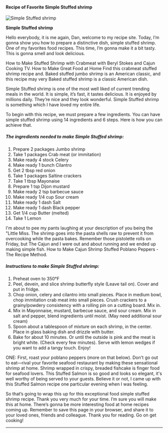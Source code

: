             

#### Recipe of Favorite Simple Stuffed shrimp

![Simple Stuffed shrimp](https://img-global.cpcdn.com/recipes/24425712/751x532cq70/simple-stuffed-shrimp-recipe-main-photo.jpg)

**Simple Stuffed shrimp**

Hello everybody, it is me again, Dan, welcome to my recipe site. Today, I’m gonna show you how to prepare a distinctive dish, simple stuffed shrimp. One of my favorites food recipes. This time, I’m gonna make it a bit tasty. This is gonna smell and look delicious.

How to Make Stuffed Shrimp with Crabmeat with Beryl Stokes and Cajun Cooking TV. How to Make Great Food at Home Find this crabmeat stuffed shrimp recipe and. Baked stuffed jumbo shrimp is an American classic, and this recipe may very Baked stuffed shrimp is a classic American dish.

Simple Stuffed shrimp is one of the most well liked of current trending meals in the world. It is simple, it’s fast, it tastes delicious. It is enjoyed by millions daily. They’re nice and they look wonderful. Simple Stuffed shrimp is something which I have loved my entire life.

To begin with this recipe, we must prepare a few ingredients. You can have simple stuffed shrimp using 14 ingredients and 6 steps. Here is how you can achieve that.

##### The ingredients needed to make Simple Stuffed shrimp:

1.  Prepare 2 packages Jumbo shrimp
2.  Take 1 packages Crab meat (or immitation)
3.  Make ready 4 stock Celery
4.  Make ready 1 bunch Cilantro
5.  Get 2 tbsp red onion
6.  Take 1 packages Saltine crackers
7.  Take 1 tbsp Mayonaise
8.  Prepare 1 tsp Dijon mustard
9.  Make ready 2 tsp barbecue sauce
10.  Make ready 1/4 cup Sour cream
11.  Make ready 1 dash Salt
12.  Make ready 1 dash Black pepper
13.  Get 1/4 cup Butter (melted)
14.  Take 1 Lemon

I'm about to pee my pants laughing at your description of you being the "Little Miss. The shrimp goes into the pasta shells raw to prevent it from overcooking while the pasta bakes. Remember those pistolette rolls on Friday, but The Cajun and I were out and about running and we ended up making simple fish. How to Make Cajun Shrimp Stuffed Poblano Peppers - The Recipe Method.

##### Instructions to make Simple Stuffed shrimp:

1.  Preheat oven to 350°F
2.  Peel, devein, and slice shrimp butterfly style (Leave tail on). Cover and put in fridge.
3.  Chop onion, celery and cilantro into small pieces. Place in medium bowl, chop immitation crab meat into small pieces. Crush crackers to a grainy/powdery consistency with a rolling pin on a cutting board. Mix in.
4.  Mix in Mayonnaise, mustard, barbecue sauce, and sour cream. Mix in salt and pepper, blend ingredients until moist. (May need additional sour cream)
5.  Spoon about a tablespoon of mixture on each shrimp, in the center. Place in glass baking dish and drizzle with butter.
6.  Bake for about 10 minutes. Or until the outside is pink and the meat is bright white. (Check every few minutes). Serve with lemon wedges if you want to add a tangy touch. Enjoy!

ONE: First, roast your poblano peppers (more on that below). Don't go out to eat—rival your favorite seafood restaurant by making these sensational shrimp at home. Shrimp wrapped in crispy, breaded fishcake is finger food for seafood lovers. This Stuffed Salmon is so good and looks so elegant, it's well worthy of being served to your guests. Believe it or not, I came up with this Stuffed Salmon recipe one particular evening when I was feeling.

So that’s going to wrap this up for this exceptional food simple stuffed shrimp recipe. Thank you very much for your time. I’m sure you will make this at home. There’s gonna be more interesting food at home recipes coming up. Remember to save this page in your browser, and share it to your loved ones, friends and colleague. Thank you for reading. Go on get cooking!

* * *